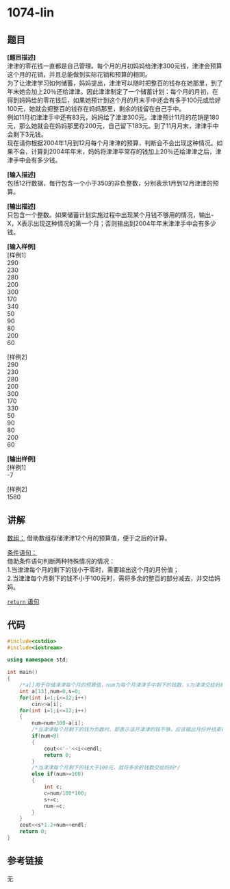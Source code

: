 # 1074-lin
## 题目  
**[题目描述]**  
津津的零花钱一直都是自己管理。每个月的月初妈妈给津津300元钱，津津会预算这个月的花销，并且总能做到实际花销和预算的相同。  
为了让津津学习如何储蓄，妈妈提出，津津可以随时把整百的钱存在她那里，到了年末她会加上20％还给津津。因此津津制定了一个储蓄计划：每个月的月初，在得到妈妈给的零花钱后，如果她预计到这个月的月末手中还会有多于100元或恰好100元，她就会把整百的钱存在妈妈那里，剩余的钱留在自己手中。  
例如11月初津津手中还有83元，妈妈给了津津300元。津津预计11月的花销是180元，那么她就会在妈妈那里存200元，自己留下183元。到了11月月末，津津手中会剩下3元钱。  
现在请你根据2004年1月到12月每个月津津的预算，判断会不会出现这种情况。如果不会，计算到2004年年末，妈妈将津津平常存的钱加上20％还给津津之后，津津手中会有多少钱。  

**[输入描述]**   
包括12行数据，每行包含一个小于350的非负整数，分别表示1月到12月津津的预算。  

**[输出描述]**  
只包含一个整数。如果储蓄计划实施过程中出现某个月钱不够用的情况，输出-X，X表示出现这种情况的第一个月；否则输出到2004年年末津津手中会有多少钱。  

**[输入样例]**  
[样例1]  
290  
230  
280  
200  
300  
170  
340  
50  
90  
80  
200  
60  

[样例2]  
290  
230  
280  
200  
300  
170  
330   
50  
90  
80  
200  
60  

**[输出样例]**  
[样例1]  
-7  

[样例2]  
1580  

## 讲解  
[数组：]([1])
借助数组存储津津12个月的预算值，便于之后的计算。  

[条件语句：]([2])  
借助条件语句判断两种特殊情况的情况：  
1.当津津每个月的剩下的钱小于零时，需要输出这个月的月份值；  
2.当津津每个月剩下的钱不小于100元时，需将多余的整百的部分减去，并交给妈妈。  

[`return` 语句]([3])  

## 代码  

```cpp
#include<cstdio>
#include<iostream>

using namespace std;

int main()
{
	/*a[]用于存储津津每个月的预算值，num为每个月津津手中剩下的钱数，s为津津交给妈妈的总钱数 */
	int a[13],num=0,s=0;
	for(int i=1;i<=12;i++)
		cin>>a[i];
	for(int i=1;i<=12;i++)
	{
		num=num+300-a[i];
		/*当津津每个月剩下的钱为负数时，即表示该月津津的钱不够，应该输出月份并结束程序*/
		if(num<0)
		{
			cout<<'-'<<i<<endl;
			return 0;
		}
		/*当津津每个月剩下的钱大于100元，就将多余的钱数交给妈妈*/
		else if(num>=100)
		{
			int c;
			c=num/100*100; 
			s+=c;
			num-=c;
		}
	}
	cout<<s*1.2+num<<endl;
	return 0;
}
```

## 参考链接  
无   
